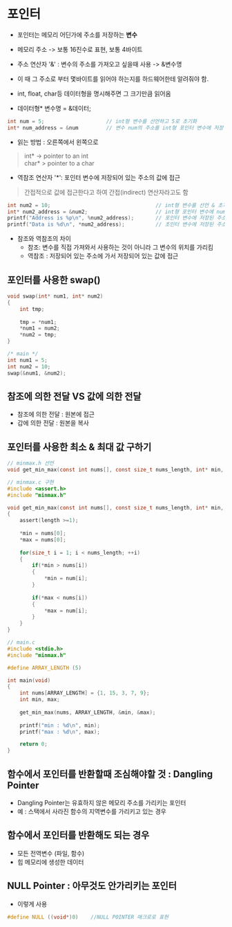 # 포인터

 - 포인터는 메모리 어딘가에 주소를 저장하는 **변수**   

 - 메모리 주소 -> 보통 16진수로 표현, 보통 4바이트    

 - 주소 연산자 '&' : 변수의 주소를 가져오고 싶을때 사용 -> &변수명  

 -  이 때 그 주소로 부터 몇바이트를 읽어야 하는지를 하드웨어한테 알려줘야 함.  
 -  int, float, char등 데이터형을 명시해주면 그 크기만큼 읽어옴

 - 데이터형* 변수명 = &데이터; 


```c
int num = 5;                    // int형 변수를 선언하고 5로 초기화
int* num_address = &num         // 변수 num의 주소를 int형 포인터 변수에 저장 데이터형의 크기만큼 읽어온다.
```

 - 읽는 방법 : 오른쪽에서 왼쪽으로
> int* -> pointer to an int  
> char* > pointer to a char


 - 역참조 연산자 '*': 포인터 변수에 저장되어 있는 주소의 값에 접근 
 > 간접적으로 값에 접근한다고 하여 간접(indirect) 연산자라고도 함
```c
int num2 = 10;                                  // int형 변수를 선언 & 초기화
int* num2_address = &num2;                      // int형 포인터 변수에 num2의 주소를 저장
printf("Address is %p\n", %num2_address);       // 포인터 변수에 저장된 주소를 출력 -> Address is 0x7ffc877abbd8
printf("Data is %d\n", *num2_address);          // 초인터 변수에 저장된 주소의 데이터를 출력 -> Data is 5
```

 - 참조와 역참조의 차이
     - 참조: 변수를 직접 가져와서 사용하는 것이 아니라 그 변수의 위치를 가리킴
     - 역참조 : 저장되어 있는 주소에 가서 저장되어 있는 값에 접근


## 포인터를 사용한 swap()

```c
void swap(int* num1, int* num2)
{
    int tmp;
    
    tmp = *num1;
    *num1 = num2;
    *num2 = tmp;
}

/* main */
int num1 = 5;
int num2 = 10;
swap(&num1, &num2);
```


## 참조에 의한 전달 VS 값에 의한 전달
 - 참조에 의한 전달 : 원본에 접근
 - 갑에 의한 전달 : 원본을 복사


## 포인터를 사용한 최소 & 최대 값 구하기
```c
// minmax.h 선언
void get_min_max(const int nums[], const size_t nums_length, int* min, int* max);
```

```c
// minmax.c 구현
#include <assert.h>
#include "minmax.h"

void get_min_max(const int nums[], const size_t nums_length, int* min, int* max)
{
    assert(length >=1);
    
    *min = nums[0];
    *max = nums[0];
    
    for(size_t i = 1; i < nums_length; ++i)
    {
        if(*min > nums[i])
        {
            *min = num[i];
        }
        
        if(*max < nums[i])
        {
            *max = num[i];
        }
    }
}
```

```c
// main.c
#include <stdio.h>
#include "minmax.h"

#define ARRAY_LENGTH (5)

int main(void)
{
    int nums[ARRAY_LENGTH] = {1, 15, 3, 7, 9};
    int min, max;
    
    get_min_max(nums, ARRAY_LENGTH, &min, &max);
    
    printf("min : %d\n", min);
    printf("max : %d\n", max);

    return 0;
}
```

## 함수에서 포인터를 반환할때 조심해야할 것 : Dangling Pointer
- Dangling Pointer는 유효하지 않은 메모리 주소를 가리키는 포인터
- 예 : 스택에서 사라진 함수의 지역변수를 가리키고 있는 경우
 
## 함수에서 포인터를 반환해도 되는 경우
- 모든 전역변수 (파일, 함수)
- 힙 메모리에 생성한 데이터

## NULL Pointer : 아무것도 안가리키는 포인터
- 이렇게 사용
```c
#define NULL ((void*)0)    //NULL POINTER 매크로로 표현 
```
